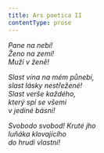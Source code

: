 ```yaml
---
title: Ars poetica II
contentType: prose
---
```


<section>

_Pane na nebi!  
Ženo na zemi!  
Muži v ženě!_

</section>

<section>

_Slast vína na mém půnebí,  
slast lásky nestřežené!  
Slast verše každého,  
který spí se všemi  
v jediné básni!_

</section>

<section>

_Svobodo svobod! Kruté jho  
luňáka klovajícího  
do hrudi vlastní!_

</section>
